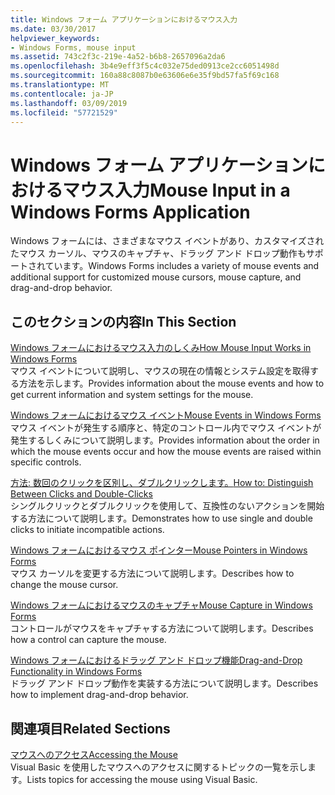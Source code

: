 ```yaml
---
title: Windows フォーム アプリケーションにおけるマウス入力
ms.date: 03/30/2017
helpviewer_keywords:
- Windows Forms, mouse input
ms.assetid: 743c2f3c-219e-4a52-b6b8-2657096a2da6
ms.openlocfilehash: 3b4e9eff3f5c4c032e75ded0913ce2cc6051498d
ms.sourcegitcommit: 160a88c8087b0e63606e6e35f9bd57fa5f69c168
ms.translationtype: MT
ms.contentlocale: ja-JP
ms.lasthandoff: 03/09/2019
ms.locfileid: "57721529"
---
```

# <a name="mouse-input-in-a-windows-forms-application"></a><span data-ttu-id="88fd0-102">Windows フォーム アプリケーションにおけるマウス入力</span><span class="sxs-lookup"><span data-stu-id="88fd0-102">Mouse Input in a Windows Forms Application</span></span>
<span data-ttu-id="88fd0-103">Windows フォームには、さまざまなマウス イベントがあり、カスタマイズされたマウス カーソル、マウスのキャプチャ、ドラッグ アンド ドロップ動作もサポートされています。</span><span class="sxs-lookup"><span data-stu-id="88fd0-103">Windows Forms includes a variety of mouse events and additional support for customized mouse cursors, mouse capture, and drag-and-drop behavior.</span></span>  
  
## <a name="in-this-section"></a><span data-ttu-id="88fd0-104">このセクションの内容</span><span class="sxs-lookup"><span data-stu-id="88fd0-104">In This Section</span></span>  
 [<span data-ttu-id="88fd0-105">Windows フォームにおけるマウス入力のしくみ</span><span class="sxs-lookup"><span data-stu-id="88fd0-105">How Mouse Input Works in Windows Forms</span></span>](how-mouse-input-works-in-windows-forms.md)  
 <span data-ttu-id="88fd0-106">マウス イベントについて説明し、マウスの現在の情報とシステム設定を取得する方法を示します。</span><span class="sxs-lookup"><span data-stu-id="88fd0-106">Provides information about the mouse events and how to get current information and system settings for the mouse.</span></span>  
  
 [<span data-ttu-id="88fd0-107">Windows フォームにおけるマウス イベント</span><span class="sxs-lookup"><span data-stu-id="88fd0-107">Mouse Events in Windows Forms</span></span>](mouse-events-in-windows-forms.md)  
 <span data-ttu-id="88fd0-108">マウス イベントが発生する順序と、特定のコントロール内でマウス イベントが発生するしくみについて説明します。</span><span class="sxs-lookup"><span data-stu-id="88fd0-108">Provides information about the order in which the mouse events occur and how the mouse events are raised within specific controls.</span></span>  
  
 [<span data-ttu-id="88fd0-109">方法: 数回のクリックを区別し、ダブルクリックします。</span><span class="sxs-lookup"><span data-stu-id="88fd0-109">How to: Distinguish Between Clicks and Double-Clicks</span></span>](how-to-distinguish-between-clicks-and-double-clicks.md)  
 <span data-ttu-id="88fd0-110">シングルクリックとダブルクリックを使用して、互換性のないアクションを開始する方法について説明します。</span><span class="sxs-lookup"><span data-stu-id="88fd0-110">Demonstrates how to use single and double clicks to initiate incompatible actions.</span></span>  
  
 [<span data-ttu-id="88fd0-111">Windows フォームにおけるマウス ポインター</span><span class="sxs-lookup"><span data-stu-id="88fd0-111">Mouse Pointers in Windows Forms</span></span>](mouse-pointers-in-windows-forms.md)  
 <span data-ttu-id="88fd0-112">マウス カーソルを変更する方法について説明します。</span><span class="sxs-lookup"><span data-stu-id="88fd0-112">Describes how to change the mouse cursor.</span></span>  
  
 [<span data-ttu-id="88fd0-113">Windows フォームにおけるマウスのキャプチャ</span><span class="sxs-lookup"><span data-stu-id="88fd0-113">Mouse Capture in Windows Forms</span></span>](mouse-capture-in-windows-forms.md)  
 <span data-ttu-id="88fd0-114">コントロールがマウスをキャプチャする方法について説明します。</span><span class="sxs-lookup"><span data-stu-id="88fd0-114">Describes how a control can capture the mouse.</span></span>  
  
 [<span data-ttu-id="88fd0-115">Windows フォームにおけるドラッグ アンド ドロップ機能</span><span class="sxs-lookup"><span data-stu-id="88fd0-115">Drag-and-Drop Functionality in Windows Forms</span></span>](drag-and-drop-functionality-in-windows-forms.md)  
 <span data-ttu-id="88fd0-116">ドラッグ アンド ドロップ動作を実装する方法について説明します。</span><span class="sxs-lookup"><span data-stu-id="88fd0-116">Describes how to implement drag-and-drop behavior.</span></span>  
  
## <a name="related-sections"></a><span data-ttu-id="88fd0-117">関連項目</span><span class="sxs-lookup"><span data-stu-id="88fd0-117">Related Sections</span></span>  
 [<span data-ttu-id="88fd0-118">マウスへのアクセス</span><span class="sxs-lookup"><span data-stu-id="88fd0-118">Accessing the Mouse</span></span>](~/docs/visual-basic/developing-apps/programming/computer-resources/accessing-the-mouse.md)  
 <span data-ttu-id="88fd0-119">Visual Basic を使用したマウスへのアクセスに関するトピックの一覧を示します。</span><span class="sxs-lookup"><span data-stu-id="88fd0-119">Lists topics for accessing the mouse using Visual Basic.</span></span>
